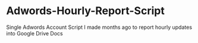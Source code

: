 # Adwords-Hourly-Report-Script
Single Adwords Account Script I made months ago to report hourly updates into Google Drive Docs
